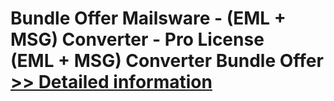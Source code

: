 # Bundle Offer Mailsware - (EML + MSG) Converter - Pro License<br />(EML + MSG) Converter Bundle Offer<br />[>> Detailed information](https://secure.shareit.com/shareit/product.html?productid=300998524&affiliateid=200057808)